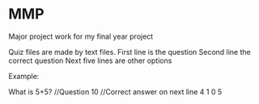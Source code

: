 # MMP
Major project work for my final year project

Quiz files are made by text files. 
First line is the question
Second line the correct question
Next five lines are other options

Example:

What is 5+5? //Question
10 //Correct answer on next line
4
1
0
5
